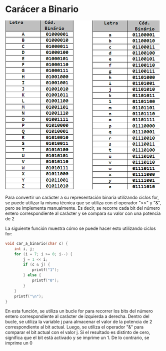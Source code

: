 # Carácer a Binario

![](/00.-Sources/Images/binario.PNG)

Para convertir un carácter a su representación binaria utilizando ciclos for, se puede utilizar la misma técnica que se utiliza con el operador ">>" y "&", pero se implementa manualmente. Es decir, se recorre cada bit del número entero correspondiente al carácter y se compara su valor con una potencia de 2

La siguiente función muestra cómo se puede hacer esto utilizando ciclos for:

```C
void car_a_binario(char c) {
    int i, j;
    for (i = 7; i >= 0; i--) {
        j = 1 << i;
        if (c & j) {
            printf("1");
        } else {
            printf("0");
        }
    }
    printf("\n");
}

```

En esta función, se utiliza un bucle for para recorrer los bits del número entero correspondiente al carácter de izquierda a derecha. Dentro del bucle, se utiliza la variable j para almacenar el valor de la potencia de 2 correspondiente al bit actual. Luego, se utiliza el operador "&" para comparar el bit actual con el valor j. Si el resultado es distinto de cero, significa que el bit está activado y se imprime un 1. De lo contrario, se imprime un 0




